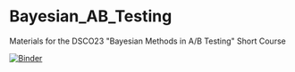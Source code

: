 # Bayesian_AB_Testing
Materials for the DSCO23 "Bayesian Methods in A/B Testing" Short Course

[![Binder](https://mybinder.org/badge_logo.svg)](https://mybinder.org/v2/gh/ntstevens/Bayesian_AB_Testing/main?labpath=Bayesian%20Methods%20in%20AB%20Testing.ipynb)
